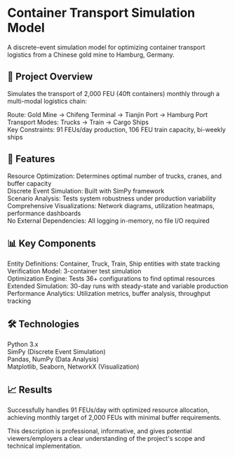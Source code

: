 # **Container Transport Simulation Model**<br>
A discrete-event simulation model for optimizing container transport logistics from a Chinese gold mine to Hamburg, Germany. 

## 🎯 Project Overview<br>
Simulates the transport of 2,000 FEU (40ft containers) monthly through a multi-modal logistics chain:

Route: Gold Mine → Chifeng Terminal → Tianjin Port → Hamburg Port<br>
Transport Modes: Trucks → Train → Cargo Ships<br>
Key Constraints: 91 FEUs/day production, 106 FEU train capacity, bi-weekly ships<br>

## 🔧 Features <br>

Resource Optimization: Determines optimal number of trucks, cranes, and buffer capacity<br>
Discrete Event Simulation: Built with SimPy framework<br>
Scenario Analysis: Tests system robustness under production variability<br>
Comprehensive Visualizations: Network diagrams, utilization heatmaps, performance dashboards<br>
No External Dependencies: All logging in-memory, no file I/O required<br>

## 📊 Key Components

Entity Definitions: Container, Truck, Train, Ship entities with state tracking<br>
Verification Model: 3-container test simulation<br>
Optimization Engine: Tests 36+ configurations to find optimal resources<br>
Extended Simulation: 30-day runs with steady-state and variable production<br>
Performance Analytics: Utilization metrics, buffer analysis, throughput tracking
<br>
## 🛠️ Technologies <br>

Python 3.x<br>
SimPy (Discrete Event Simulation)<br>
Pandas, NumPy (Data Analysis)<br>
Matplotlib, Seaborn, NetworkX (Visualization)<br>

## 📈 Results <br>
Successfully handles 91 FEUs/day with optimized resource allocation, achieving monthly target of 2,000 FEUs with minimal buffer requirements.<br>

This description is professional, informative, and gives potential viewers/employers a clear understanding of the project's scope and technical implementation.
